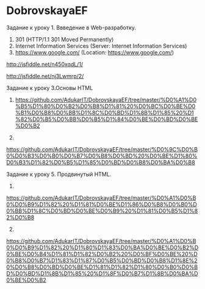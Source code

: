 # DobrovskayaEF

Задание к уроку 1. Ввведение в Web-разработку.

1. 301 (HTTP/1.1 301 Moved Permanently)
2. Internet Information Services (Server: Internet Information Services)
3. https://www.google.com/ (Location: https://www.google.com/)

http://jsfiddle.net/n450xqdL/1/

http://jsfiddle.net/nj3Lwmrp/2/

Задание к уроку 3.Основы HTML

1. https://github.com/AdukarIT/DobrovskayaEF/tree/master/%D0%A1%D0%B5%D1%80%D0%B2%D0%B8%D1%81%20%D0%BC%D0%BE%D0%B1%D0%B8%D0%BB%D1%8C%D0%BD%D1%8B%D1%85%20%D1%82%D0%B5%D0%BB%D0%B5%D1%84%D0%BE%D0%BD%D0%BE%D0%B2

2.
https://github.com/AdukarIT/DobrovskayaEF/tree/master/%D0%9C%D0%B0%D0%B3%D0%B0%D0%B7%D0%B8%D0%BD%20%D0%BE%D1%80%D0%B3%D1%82%D0%B5%D1%85%D0%BD%D0%B8%D0%BA%D0%B8

Задание к уроку 5. Продвинутый HTML.

1.
https://github.com/AdukarIT/DobrovskayaEF/tree/master/%D0%A1%D0%B0%D0%B9%D1%82%20%D1%81%D0%BE%D1%86%D0%B8%D0%B0%D0%BB%D1%8C%D0%BD%D0%BE%D0%B9%20%D1%81%D0%B5%D1%82%D0%B8

2.
https://github.com/AdukarIT/DobrovskayaEF/tree/master/%D0%A1%D0%B0%D0%B9%D1%82%20%D1%80%D1%83%D0%BA%D0%BE%D0%B2%D0%BE%D0%B4%D1%81%D1%82%D0%B2%20%D0%BF%D0%BE%20%D0%B8%D0%B7%D1%83%D1%87%D0%B5%D0%BD%D0%B8%D1%8E%20%D0%B8%D0%BD%D0%BE%D1%81%D1%82%D1%80%D0%B0%D0%BD%D0%BD%D1%8B%D1%85%20%D1%8F%D0%B7%D1%8B%D0%BA%D0%BE%D0%B2
